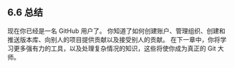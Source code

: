 ## 6.6 总结

现在你已经是一名 GitHub 用户了。 你知道了如何创建账户、管理组织、创建和推送版本库、向别人的项目提供贡献以及接受别人的贡献。 在下一章中，你将学习更多强有力的工具，以及处理复杂情况的知识，这些将使你成为真正的 Git 大师。